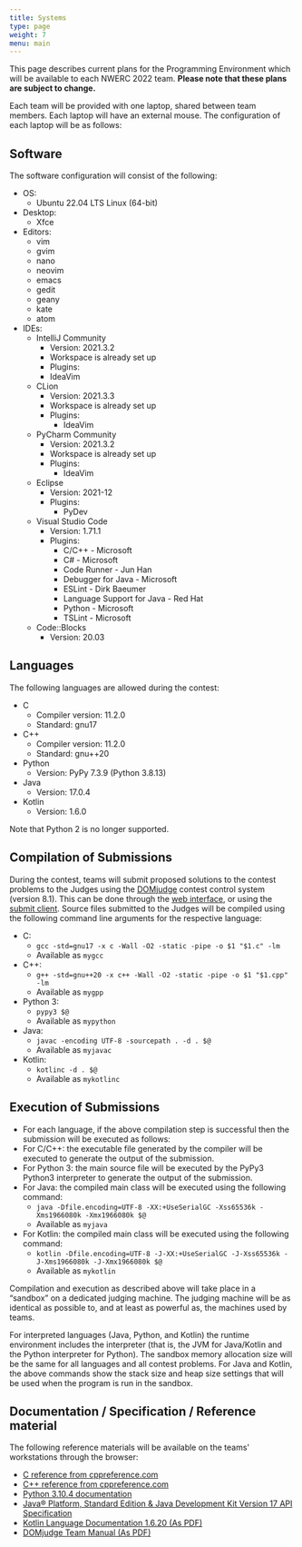 ```yaml
---
title: Systems
type: page
weight: 7
menu: main
---
```


This page describes current plans for the Programming Environment which will be available to each NWERC 2022 team.
**Please note that these plans are subject to change.**

Each team will be provided with one laptop, shared between team members.
Each laptop will have an external mouse.
The configuration of each laptop will be as follows:

## Software

The software configuration will consist of the following:
- OS:
    - Ubuntu 22.04 LTS Linux (64-bit)
- Desktop:
    - Xfce
- Editors:
    - vim
    - gvim
    - nano
    - neovim
    - emacs
    - gedit
    - geany
    - kate
    - atom
- IDEs:
    - IntelliJ Community
        - Version: 2021.3.2
        - Workspace is already set up
        - Plugins:
        - IdeaVim
    - CLion
        - Version: 2021.3.3
        - Workspace is already set up
        - Plugins:
            - IdeaVim
    - PyCharm Community
        - Version: 2021.3.2
        - Workspace is already set up
        - Plugins:
            - IdeaVim
    - Eclipse
        - Version: 2021-12
        - Plugins:
            - PyDev
    - Visual Studio Code
        - Version: 1.71.1
        - Plugins:
            - C/C++ - Microsoft
            - C# - Microsoft
            - Code Runner - Jun Han
            - Debugger for Java - Microsoft
            - ESLint - Dirk Baeumer
            - Language Support for Java - Red Hat
            - Python - Microsoft
            - TSLint - Microsoft
    - Code::Blocks
        - Version: 20.03


## Languages

The following languages are allowed during the contest:

- C
    - Compiler version: 11.2.0
    - Standard: gnu17
- C++
    - Compiler version: 11.2.0
    - Standard: gnu++20
- Python
    - Version: PyPy 7.3.9 (Python 3.8.13)
- Java
    - Version: 17.0.4
- Kotlin
    - Version: 1.6.0

Note that Python 2 is no longer supported.

## Compilation of Submissions

During the contest, teams will submit proposed solutions to the contest problems to the Judges using the [DOMjudge](https://www.domjudge.org) contest control system (version 8.1). This can be done through the [web interface](https://www.domjudge.org/docs/manual/8.1/team.html#web-interface), or using the [submit client](https://www.domjudge.org/docs/manual/8.1/team.html#command-line-submit).
Source files submitted to the Judges will be compiled using the following command line arguments for the respective language:

- C:
    - `gcc -std=gnu17 -x c -Wall -O2 -static -pipe -o $1 "$1.c" -lm`
    - Available as `mygcc`
- C++:
    - `g++ -std=gnu++20 -x c++ -Wall -O2 -static -pipe -o $1 "$1.cpp" -lm`
    - Available as `mygpp`
- Python 3:
    - `pypy3 $@`
    - Available as `mypython`
- Java:
    - `javac -encoding UTF-8 -sourcepath . -d . $@`
    - Available as `myjavac`
- Kotlin:
    - `kotlinc -d . $@`
    - Available as `mykotlinc`


## Execution of Submissions

- For each language, if the above compilation step is successful then the submission will be executed as follows:
- For C/C++:  the executable file generated by the compiler will be executed to generate the output of the submission.
- For Python 3: the main source file will be executed by the PyPy3 Python3 interpreter to generate the output of the submission.
- For Java: the compiled main class will be executed using the following command:
    - `java -Dfile.encoding=UTF-8 -XX:+UseSerialGC -Xss65536k -Xms1966080k -Xmx1966080k $@`
    - Available as `myjava`
- For Kotlin: the compiled main class will be executed using the following command:
    - `kotlin -Dfile.encoding=UTF-8 -J-XX:+UseSerialGC -J-Xss65536k -J-Xms1966080k -J-Xmx1966080k $@`
    - Available as `mykotlin`

Compilation and execution as described above will take place in a “sandbox” on a dedicated judging machine.
The judging machine will be as identical as possible to, and at least as powerful as, the machines used by teams.

[//]: # (The sandbox will allocate 2GB of memory; the entire program, including its runtime environment, must execute within this memory limit.)
For interpreted languages (Java, Python, and Kotlin) the runtime environment includes the interpreter (that is, the JVM for Java/Kotlin and the Python interpreter for Python).
The sandbox memory allocation size will be the same for all languages and all contest problems.  For Java and Kotlin, the above commands show the stack size and heap size settings that will be used when the program is run in the sandbox.

## Documentation / Specification / Reference material
The following reference materials will be available on the teams' workstations through the browser:

- [C reference from cppreference.com](https://en.cppreference.com/w/c)
- [C++ reference from cppreference.com](https://en.cppreference.com/w/cpp)
- [Python 3.10.4 documentation](https://docs.python.org/3.10/)
- [Java® Platform, Standard Edition & Java Development Kit Version 17 API Specification](https://docs.oracle.com/en/java/javase/17/docs/api/)
- [Kotlin Language Documentation 1.6.20 (As PDF)](https://kotlinlang.org/docs/kotlin-reference.pdf)
- [DOMjudge Team Manual (As PDF)](https://www.domjudge.org/docs/manual/8.1/team.html)

